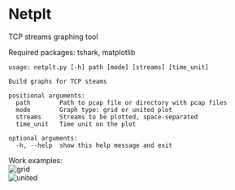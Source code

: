 # Netplt

TCP streams graphing tool

Required packages: tshark, matplotlib

```
usage: netplt.py [-h] path [mode] [streams] [time_unit]

Build graphs for TCP steams

positional arguments:
  path        Path to pcap file or directory with pcap files
  mode        Graph type: grid or united plot
  streams     Streams to be plotted, space-separated
  time_unit   Time unit on the plot

optional arguments:
  -h, --help  show this help message and exit
```
Work examples:  
![grid](https://helicopter.intra.ispras.ru/vovchenko.ra/netplt/-/blob/master/streams_graph_grid_test.png)  
![united](https://helicopter.intra.ispras.ru/vovchenko.ra/netplt/-/blob/master/streams_graph_united_test.png)